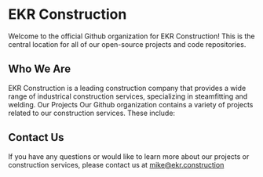 # EKR Construction
Welcome to the official Github organization for EKR Construction! This is the central location for all of our open-source projects and code repositories.

## Who We Are
EKR Construction is a leading construction company that provides a wide range of industrical construction services, specializing in steamfitting and welding.
Our Projects
Our Github organization contains a variety of projects related to our construction services. These include:

## Contact Us
If you have any questions or would like to learn more about our projects or construction services, please contact us at mike@ekr.construction
